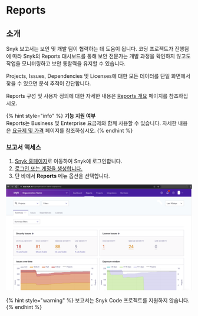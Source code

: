 # Reports

## 소개

Snyk 보고서는 보안 및 개발 팀이 협력하는 데 도움이 됩니다. 코딩 프로젝트가 진행됨에 따라 Snyk의 Reports 대시보드를 통해 보안 전문가는 개발 과정을 확인하지 않고도 작업을 모니터링하고 보안 통찰력을 유지할 수 있습니다.

Projects, Issues, Dependencies 및 Licenses에 대한 모든 데이터를 단일 화면에서 찾을 수 있으면 분석 추적이 간단합니다.

Reports 구성 및 사용자 정의에 대한 자세한 내용은 [Reports 개요](reports-overview.md) 페이지를 참조하십시오.

{% hint style="info" %}
**기능 지원 여부**\
Reports는 Business 및 Enterprise 요금제와 함께 사용할 수 있습니다. 자세한 내용은 [요금제 및 가격](https://snyk.io/plans/) 페이지를 참조하십시오.
{% endhint %}

### 보고서 액세스

1. [Snyk 홈페이지](https://snyk.io)로 이동하여 Snyk에 로그인합니다.
2. [로그인 또는 계정을 생성합니다.](https://app.snyk.io/login)
3. 단 바에서 **Reports** 메뉴 옵션을 선택합니다.

![](<../../.gitbook/assets/image (5).png>)

{% hint style="warning" %}
보고서는 Snyk Code 프로젝트를 지원하지 않습니다.
{% endhint %}
